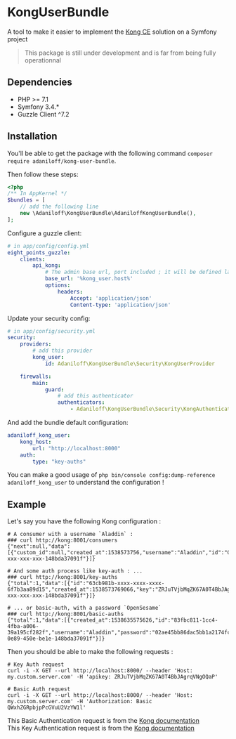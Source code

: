 # KongUserBundle

A tool to make it easier to implement the [Kong CE](https://docs.konghq.com) solution on a Symfony project

> This package is still under development and is far from being fully operationnal

## Dependencies

- PHP >= 7.1
- Symfony 3.4.*
- Guzzle Client ^7.2

## Installation


You'll be able to get the package with the following command `composer require adaniloff/kong-user-bundle`.

Then follow these steps: 

```php
<?php
/** In AppKernel */
$bundles = [
    // add the following line
    new \Adaniloff\KongUserBundle\AdaniloffKongUserBundle(),
];
```

Configure a guzzle client: 

```yaml
# in app/config/config.yml
eight_points_guzzle:
    clients:
        api_kong:
            # The admin base url, port included ; it will be defined later
            base_url: '%kong_user.host%'
            options:
                headers:
                    Accept: 'application/json'
                    Content-type: 'application/json'
```

Update your security config:

```yaml
# in app/config/security.yml
security:
    providers:
        # add this provider
        kong_user:
            id: Adaniloff\KongUserBundle\Security\KongUserProvider

    firewalls:
        main:
            guard:
                # add this authenticator 
                authenticators:
                    - Adaniloff\KongUserBundle\Security\KongAuthenticator
```

And add the bundle default configuration: 

```yaml
adaniloff_kong_user:
    kong_host:
        url: "http://localhost:8000"
    auth:
        type: "key-auths"
```

You can make a good usage of `php bin/console config:dump-reference adaniloff_kong_user` to understand the configuration !

## Example 

Let's say you have the following Kong configuration :

```
# A consumer with a username `Aladdin` :
### curl http://kong:8001/consumers
{"next":null,"data":[{"custom_id":null,"created_at":1538573756,"username":"Aladdin","id":"0de8a9b0-xxx-xxx-xxx-148bda37091f"}]}

# And some auth process like key-auth : ...
### curl http://kong:8001/key-auths
{"total":1,"data":[{"id":"63cb981b-xxxx-xxxx-xxxx-6f7b3aa89d15","created_at":1538573769066,"key":"ZRJuTVjbMqZK67A0T4BbJAgrqVNgOQaP","consumer_id":"0de8a9b0-xxx-xxx-xxx-148bda37091f"}]}

# ... or basic-auth, with a password `OpenSesame`
### curl http://kong:8001/basic-auths
{"total":1,"data":[{"created_at":1538635575626,"id":"83fbc811-1cc4-4fba-a006-39a195cf282f","username":"Aladdin","password":"02ae45bb86dac5bb1a2174fc3f2e8449c488a981","consumer_id":"0de8a9b0-0e89-450e-be1e-148bda37091f"}]}
```

Then you should be able to make the following requests :

```
# Key Auth request
curl -i -X GET --url http://localhost:8000/ --header 'Host: my.custom.server.com' -H 'apikey: ZRJuTVjbMqZK67A0T4BbJAgrqVNgOQaP'

# Basic Auth request
curl -i -X GET --url http://localhost:8000/ --header 'Host: my.custom.server.com' -H 'Authorization: Basic QWxhZGRpbjpPcGVuU2VzYW1l'
```

This Basic Authentication request is from the [Kong documentation](https://docs.konghq.com/hub/kong-inc/basic-auth/)  
This Key Authentication request is from the [Kong documentation](https://docs.konghq.com/hub/kong-inc/key-auth/)  
